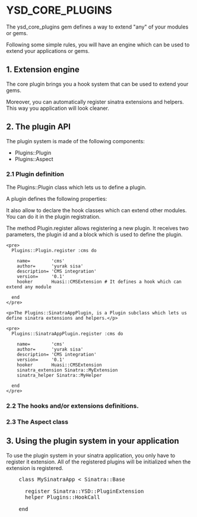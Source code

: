 <h1>YSD_CORE_PLUGINS</h1>

<p>The ysd_core_plugins gem defines a way to extend "any" of your modules or gems.</p>
<p>Following some simple rules, you will have an engine which can be used to extend your applications or gems.</p>

<h2>1. Extension engine</h2>

  <p>The core plugin brings you a hook system that can be used to extend your gems.</p>
  <p>Moreover, you can automatically register sinatra extensions and helpers. This way you application will look cleaner.</p>

<h2>2. The plugin API</h2>
   
  The plugin system is made of the following components:

  <ul>
    <li>Plugins::Plugin</li>
    <li>Plugins::Aspect</li>
  </ul>

<h3>2.1 Plugin definition</h3>

  <p>The Plugins::Plugin class which lets us to define a plugin. </p>
  
  <p>A plugin defines the following properties:</p>
    

    
  <p>It also allow to declare the hook classes which can extend other modules. You can do it in the plugin registration.</p>
            
  <p>The method Plugin.register allows registering a new plugin. It receives two parameters, the plugin id and a block which is used to define the plugin.</p>
    
    <pre>
      Plugins::Plugin.register :cms do

        name=        'cms'
        author=      'yurak sisa'
        description= 'CMS integration'
        version=     '0.1'
        hooker       Huasi::CMSExtension # It defines a hook which can extend any module

      end
    </pre>   

    <p>The Plugins::SinatraAppPlugin, is a Plugin subclass which lets us define sinatra extensions and helpers.</p>
    
    <pre>
      Plugins::SinatraAppPlugin.register :cms do

        name=        'cms'
        author=      'yurak sisa'
        description= 'CMS integration'
        version=     '0.1'
        hooker       Huasi::CMSExtension
        sinatra_extension Sinatra::MyExtension
        sinatra_helper Sinatra::MyHelper

      end
    </pre>    
      
<h3>2.2 The hooks and/or extensions definitions.</h3>     
      
<h3>2.3 The Aspect class</h3>
  
<h2>3. Using the plugin system in your application</h2>
    
  <p>To use the plugin system in your sinatra application, you only have to register it extension. All of the registered plugins will be initialized when
  the extension is registered.</p>
  
  <pre>
    class MySinatraApp < Sinatra::Base
    
      register Sinatra::YSD::PluginExtension
      helper Plugins::HookCall     
    
    end
  </pre>    
